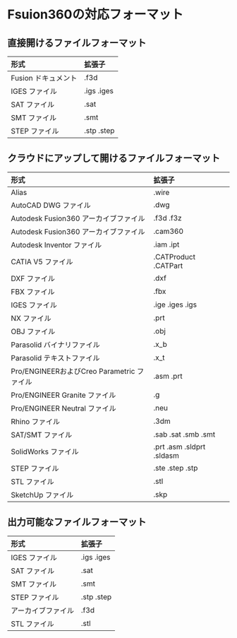 
# Fsuion360の対応フォーマット

## 直接開けるファイルフォーマット　

|形式|拡張子|
|:--|:--|
|Fusion ドキュメント |.f3d|
|IGES ファイル | .igs .iges|
|SAT ファイル | .sat|
|SMT ファイル | .smt|
|STEP ファイル | .stp .step|

## クラウドにアップして開けるファイルフォーマット

|形式|拡張子|
|:--|:--|
|Alias | .wire |
|AutoCAD DWG ファイル | .dwg |
|Autodesk Fusion360 アーカイブファイル | .f3d .f3z |
|Autodesk Fusion360 アーカイブファイル | .cam360 |
|Autodesk Inventor ファイル | .iam .ipt |
|CATIA V5 ファイル | .CATProduct .CATPart |
|DXF ファイル | .dxf |
|FBX ファイル | .fbx |
|IGES ファイル | .ige .iges .igs |
|NX ファイル | .prt |
|OBJ ファイル | .obj |
|Parasolid バイナリファイル | .x_b |
|Parasolid テキストファイル | .x_t |
|Pro/ENGINEERおよびCreo Parametric ファイル | .asm .prt |
|Pro/ENGINEER Granite ファイル | .g |
|Pro/ENGINEER Neutral ファイル | .neu |
|Rhino ファイル | .3dm |
|SAT/SMT ファイル | .sab .sat .smb .smt |
|SolidWorks ファイル | .prt .asm .sldprt .sldasm |
|STEP ファイル | .ste .step .stp |
|STL ファイル  | .stl |
|SketchUp ファイル | .skp |

## 出力可能なファイルフォーマット

|形式|拡張子|
|:--|:--|
|IGES ファイル | .igs .iges |
|SAT ファイル  | .sat |
|SMT ファイル  | .smt |
|STEP ファイル | .stp .step |
|アーカイブファイル | .f3d | 
|STL ファイル | .stl |


